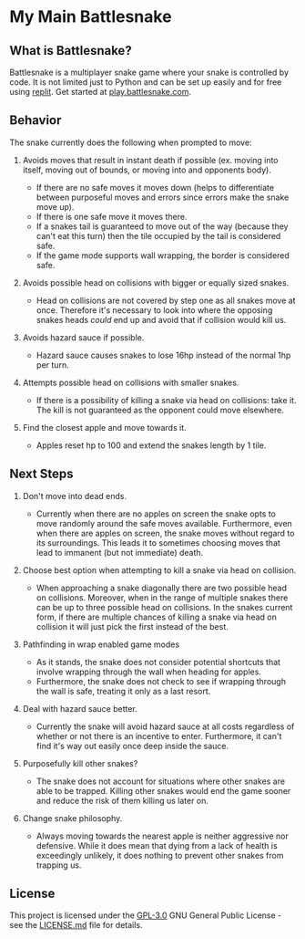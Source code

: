 # My Main Battlesnake

## What is Battlesnake?

Battlesnake is a multiplayer snake game where your snake is controlled by code. It is not limited just to Python and can be set up easily and for free using [replit](https://replit). Get started at [play.battlesnake.com](https://play.battlesnake.com).

## Behavior

The snake currently does the following when prompted to move:

1. Avoids moves that result in instant death if possible (ex. moving into itself, moving out of bounds, or moving into and opponents body).
    - If there are no safe moves it moves down (helps to differentiate between purposeful moves and errors since errors make the snake move up).
    - If there is one safe move it moves there.
    - If a snakes tail is guaranteed to move out of the way (because they can't eat this turn) then the tile occupied by the tail is considered safe.
    - If the game mode supports wall wrapping, the border is considered safe.

2. Avoids possible head on collisions with bigger or equally sized snakes.
    - Head on collisions are not covered by step one as all snakes move at once. Therefore it's necessary to look into where the opposing snakes heads *could* end up and avoid that if collision would kill us.

3. Avoids hazard sauce if possible.
    - Hazard sauce causes snakes to lose 16hp instead of the normal 1hp per turn.

4. Attempts possible head on collisions with smaller snakes.
    - If there is a possibility of killing a snake via head on collisions: take it. The kill is not guaranteed as the opponent could move elsewhere.

5. Find the closest apple and move towards it.
    - Apples reset hp to 100 and extend the snakes length by 1 tile.

## Next Steps

1. Don't move into dead ends.
    - Currently when there are no apples on screen the snake opts to move randomly around the safe moves available. Furthermore, even when there are apples on screen, the snake moves without regard to its surroundings. This leads it to sometimes choosing moves that lead to immanent (but not immediate) death.

2. Choose best option when attempting to kill a snake via head on collision.
    - When approaching a snake diagonally there are two possible head on collisions. Moreover, when in the range of multiple snakes there can be up to three possible head on collisions. In the snakes current form, if there are multiple chances of killing a snake via head on collision it will just pick the first instead of the best.

3. Pathfinding in wrap enabled game modes
    - As it stands, the snake does not consider potential shortcuts that involve wrapping through the wall when heading for apples.
    - Furthermore, the snake does not check to see if wrapping through the wall is safe, treating it only as a last resort.

4. Deal with hazard sauce better.
    - Currently the snake will avoid hazard sauce at all costs regardless of whether or not there is an incentive to enter. Furthermore, it can't find it's way out easily once deep inside the sauce.

5. Purposefully kill other snakes?
    - The snake does not account for situations where other snakes are able to be trapped. Killing other snakes would end the game sooner and reduce the risk of them killing us later on.

6. Change snake philosophy.
    - Always moving towards the nearest apple is neither aggressive nor defensive. While it does mean that dying from a lack of health is exceedingly unlikely, it does nothing to prevent other snakes from trapping us.

## License

This project is licensed under the [GPL-3.0](LICENSE.md)
GNU General Public License - see the [LICENSE.md](LICENSE.md) file for details.
